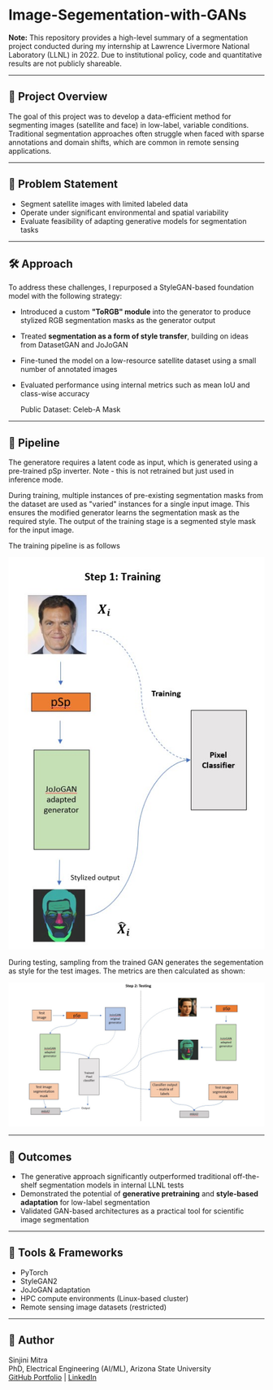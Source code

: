 # Image-Segementation-with-GANs

**Note:** This repository provides a high-level summary of a segmentation project conducted during my internship at Lawrence Livermore National Laboratory (LLNL) in 2022. Due to institutional policy, code and quantitative results are not publicly shareable.

---

## 📌 Project Overview

The goal of this project was to develop a data-efficient method for segmenting images (satellite and face) in low-label, variable conditions. Traditional segmentation approaches often struggle when faced with sparse annotations and domain shifts, which are common in remote sensing applications.

---

## 🧠 Problem Statement

- Segment satellite images with limited labeled data
- Operate under significant environmental and spatial variability
- Evaluate feasibility of adapting generative models for segmentation tasks

---

## 🛠️ Approach

To address these challenges, I repurposed a StyleGAN-based foundation model with the following strategy:

- Introduced a custom **"ToRGB" module** into the generator to produce stylized RGB segmentation masks as the generator output
- Treated **segmentation as a form of style transfer**, building on ideas from DatasetGAN and JoJoGAN
- Fine-tuned the model on a low-resource satellite dataset using a small number of annotated images
- Evaluated performance using internal metrics such as mean IoU and class-wise accuracy

  Public Dataset: Celeb-A Mask

---

## 🧩 Pipeline

The generatore requires a latent code as input, which is generated using a pre-trained pSp inverter. Note - this is not retrained but just used in inference mode.

During training, multiple instances of pre-existing segmentation masks from the dataset are used as "varied" instances for a single input image. This ensures the modified generator learns the segmentation mask as the required style. The output of the training stage is a segmented style mask for the input image.

The training pipeline is as follows

![Training image](Training_method.jpg)

During testing, sampling from the trained GAN generates the segementation as style for the test images. The metrics are then calculated as shown:

![Testing pipeline](Testing_method.jpg)

---

## 🚀 Outcomes

- The generative approach significantly outperformed traditional off-the-shelf segmentation models in internal LLNL tests
- Demonstrated the potential of **generative pretraining** and **style-based adaptation** for low-label segmentation
- Validated GAN-based architectures as a practical tool for scientific image segmentation

---

## 🔧 Tools & Frameworks

- PyTorch
- StyleGAN2
- JoJoGAN adaptation
- HPC compute environments (Linux-based cluster)
- Remote sensing image datasets (restricted)

---

## 🙋 Author

Sinjini Mitra  
PhD, Electrical Engineering (AI/ML), Arizona State University  
[GitHub Portfolio](https://sinjini15.github.io/) | [LinkedIn](https://www.linkedin.com/in/sinjinimitra/)  
